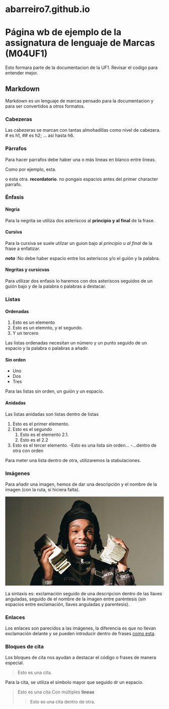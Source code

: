 # abarreiro7.github.io

# Página wb de ejemplo de la assignatura de lenguaje de Marcas (M04UF1)

Esto formara parte de la documentacion de la UF1. Revisar el codigo para entender mejor.

## Markdown

Markdown es un lenguaje de marcas pensado para la documentacion y para ser convertidos a otros formatos.

### Cabezeras

Las cabezeras se marcan con tantas almohadillas como nivel de cabezera. # es h1, ## es h2; ... asi hasta h6.

### Pàrrafos 

Para hacer parrafos debe haber una o más lineas en blanco entre lineas.

Como por ejemplo, esta.

o esta otra. **recordatorio**. no pongais espacios antes del primer character parrafo.

### Énfasis

#### Negria

Para la negrita se utiliza dos asteriscos al **principio y al final** de la frase.

#### Cursiva 

Para la cursiva se suele utilzar un guion bajo al _principio u al final_ de la frase a enfatizar.

**_nota_** :No debe haber espacio entre los asteriscos y/o el guiòn y la palabra.

#### Negritas y cursicvas

Para utilizar dos enfasis lo haremos con dos asteriscos seguidos de un guión bajo y de la palabra o palabras a destacar.


### Listas

#### Ordenadas

1. Esto es un elemento
2. Esto es un elemnto, y el segundo.
3. Y un tercero

Las listas ordenadas necesitan un número y un punto seguido de un espacio y la palabra o palabras a añadir.

#### Sin orden

- Uno
- Dos
- Tres

Para las listas sin orden, un guión y un espacio.

#### Anidadas

Las listas anidadas son listas dentro de listas 

1. Esto es el primer elemento.
2. Esto es el segundo
	1. Esto es el elemento 2.1.
	2. Esto es el 2.2
3. Esto es el tercer elemento.
	-Esto es una lista sin orden...
	-...dentro de otra con orden

Para meter una lista dentro de otra, utilizaremos la stabulaciones.

### Imágenes

Para añadir una imagen, hemos de dar una descripción y el nombre de la imagen (con la ruta, si hiciera falta).

![Meme de chems 2023 vs 2024](melly.jpg)

La sintaxis es: exclamación seguido de una descripcion dentro de las llaves anguladas, seguido de el nombre de la imagen entre paréntesis (sin espacios entre exclamación, llaves anguladas y parentesis).


### Enlaces

Los enlaces son parecidos a las imágenes, la diferencia es que no llevan exclamación delante y se pueden introducir dentro de frases [como esta](https://enti.cat).

### Bloques de cita

Los bloques de cita nos ayudan a destacar el código o frases de manera especial.

> Esto es una cita.

Para la cita, se utiliza el símbolo mayor que seguido dr un espacio.

> Esto es una cita
> Con múltiples **lineas**
> > Esto es una cita dentro de otra.







